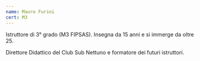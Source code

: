 ```yaml
---
name: Mauro Furini
cert: M3
---
```

Istruttore di 3° grado (M3 FIPSAS). Insegna da 15 anni e si immerge da oltre 25.

Direttore Didattico del Club Sub Nettuno e formatore dei futuri istruttori.
